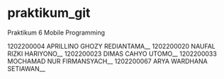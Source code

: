 # praktikum_git
Praktikum 6 Mobile Programming

1202200004 APRILLINO GHOZY REDIANTAMA__
1202200020 NAUFAL RIZKI HARIYONO__
1202200023 DIMAS CAHYO UTOMO__
1202200033 MOCHAMAD NUR FIRMANSYACH__
1202200067 ARYA WARDHANA SETIAWAN__
